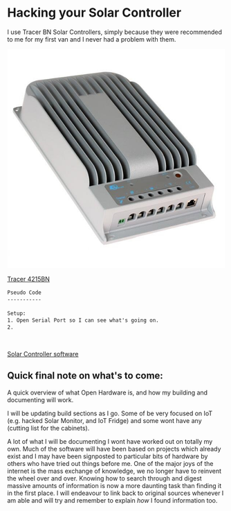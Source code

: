 # Hacking your Solar Controller

I use Tracer BN Solar Controllers, simply because they were recommended to me for my first van and I never had a problem with them.

![Tracer 4215BN](../images/solar_controller.jpg)

[Tracer 4215BN](https://www.aliexpress.com/item/hot-sale-Tracer-4215BN-solar-charge-24v-40a-mppt-controller-including-USB-and-sensor/32649647440.html)


```
Pseudo Code
-----------

Setup:
1. Open Serial Port so I can see what's going on.
2.



```

[Solar Controller software](https://github.com/RZRZR/diyiot.xyz/tree/master/software/solar_controller)


## Quick final note on what's to come:

A quick overview of what Open Hardware is, and how my building and documenting will work.

I will be updating build sections as I go. Some of be very focused on IoT (e.g. hacked Solar Monitor, and IoT Fridge) and some wont have any (cutting list for the cabinets).

A lot of what I will be documenting I wont have worked out on totally my own. Much of the software will have been based on projects which already exist and I may have been signposted to particular bits of hardware by others who have tried out things before me. One of the major joys of the internet is the mass exchange of knowledge, we no longer have to reinvent the wheel over and over. Knowing how to search through and digest massive amounts of information is now a more daunting task than finding it in the first place. I will endeavour to link back to original sources whenever I am able and will try and remember to explain *how* I found information too.
